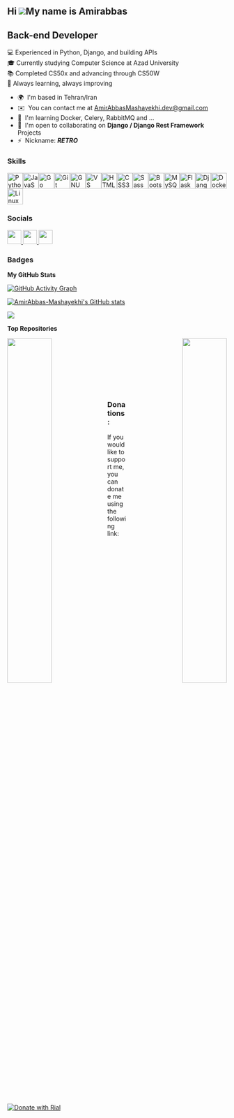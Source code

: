 Hi ![](https://user-images.githubusercontent.com/18350557/176309783-0785949b-9127-417c-8b55-ab5a4333674e.gif)My name is Amirabbas
---------------------------------------------

## Back-end Developer
💻 Experienced in Python, Django, and building APIs <br>
🎓 Currently studying Computer Science at Azad University <br> 
📚 Completed CS50x and advancing through CS50W <br>
🌱 Always learning, always improving <br>


* 🌍  I'm based in Tehran/Iran
* ✉️  You can contact me at [AmirAbbasMashayekhi.dev@gmail.com](mailto:AmirAbbasMashayekhi.dev@gmail.com)
* 🧠  I'm learning Docker, Celery, RabbitMQ and ...
* 🤝  I'm open to collaborating on **Django / Django Rest Framework** Projects
* ⚡  Nickname: ***RETRO***

### Skills


<p align="left">
<a href="https://www.python.org/" target="_blank" rel="noreferrer"><img src="https://raw.githubusercontent.com/danielcranney/readme-generator/main/public/icons/skills/python-colored.svg" width="36" height="36" alt="Python" /></a><a href="https://developer.mozilla.org/en-US/docs/Web/JavaScript" target="_blank" rel="noreferrer"><img src="https://raw.githubusercontent.com/danielcranney/readme-generator/main/public/icons/skills/javascript-colored.svg" width="36" height="36" alt="JavaScript" /></a><a href="https://go.dev/doc/" target="_blank" rel="noreferrer"><img src="https://raw.githubusercontent.com/danielcranney/readme-generator/main/public/icons/skills/go-colored.svg" width="36" height="36" alt="Go" /></a><a href="https://git-scm.com/" target="_blank" rel="noreferrer"><img src="https://raw.githubusercontent.com/danielcranney/readme-generator/main/public/icons/skills/git-colored.svg" width="36" height="36" alt="Git" /></a><a href="https://www.gnu.org/software/bash/" target="_blank" rel="noreferrer"><img src="https://raw.githubusercontent.com/danielcranney/readme-generator/main/public/icons/skills/gnubash.svg" width="36" height="36" alt="GNU Bash" /></a><a href="https://code.visualstudio.com/" target="_blank" rel="noreferrer"><img src="https://raw.githubusercontent.com/danielcranney/readme-generator/main/public/icons/skills/visualstudiocode.svg" width="36" height="36" alt="VS Code" /></a><a href="https://developer.mozilla.org/en-US/docs/Glossary/HTML5" target="_blank" rel="noreferrer"><img src="https://raw.githubusercontent.com/danielcranney/readme-generator/main/public/icons/skills/html5-colored.svg" width="36" height="36" alt="HTML5" /></a><a href="https://www.w3.org/TR/CSS/#css" target="_blank" rel="noreferrer"><img src="https://raw.githubusercontent.com/danielcranney/readme-generator/main/public/icons/skills/css3-colored.svg" width="36" height="36" alt="CSS3" /></a><a href="https://sass-lang.com/" target="_blank" rel="noreferrer"><img src="https://raw.githubusercontent.com/danielcranney/readme-generator/main/public/icons/skills/sass-colored.svg" width="36" height="36" alt="Sass" /></a><a href="https://getbootstrap.com/" target="_blank" rel="noreferrer"><img src="https://raw.githubusercontent.com/danielcranney/readme-generator/main/public/icons/skills/bootstrap-colored.svg" width="36" height="36" alt="Bootstrap" /></a><a href="https://www.mysql.com/" target="_blank" rel="noreferrer"><img src="https://raw.githubusercontent.com/danielcranney/readme-generator/main/public/icons/skills/mysql-colored.svg" width="36" height="36" alt="MySQL" /></a><a href="https://flask.palletsprojects.com/en/2.0.x/" target="_blank" rel="noreferrer"><img src="https://raw.githubusercontent.com/danielcranney/readme-generator/main/public/icons/skills/flask-colored.svg" width="36" height="36" alt="Flask" /></a><a href="https://www.djangoproject.com/" target="_blank" rel="noreferrer"><img src="https://raw.githubusercontent.com/danielcranney/readme-generator/main/public/icons/skills/django-colored.svg" width="36" height="36" alt="Django" /></a><a href="https://www.docker.com/" target="_blank" rel="noreferrer"><img src="https://raw.githubusercontent.com/danielcranney/readme-generator/main/public/icons/skills/docker-colored.svg" width="36" height="36" alt="Docker" /></a><a href="https://www.linux.org" target="_blank" rel="noreferrer"><img src="https://raw.githubusercontent.com/danielcranney/readme-generator/main/public/icons/skills/linux-colored.svg" width="36" height="36" alt="Linux" /></a>
</p>


### Socials

<p align="left"> <a href="https://www.github.com/AmirAbbas-Mashayekhi" target="_blank" rel="noreferrer"> <picture> <source media="(prefers-color-scheme: dark)" srcset="https://raw.githubusercontent.com/danielcranney/readme-generator/main/public/icons/socials/github-dark.svg" /> <source media="(prefers-color-scheme: light)" srcset="https://raw.githubusercontent.com/danielcranney/readme-generator/main/public/icons/socials/github.svg" /> <img src="https://raw.githubusercontent.com/danielcranney/readme-generator/main/public/icons/socials/github.svg" width="32" height="32" /> </picture> </a> <a href="https://www.linkedin.com/in/amirabbas-mashayekhi-5009122a5" target="_blank" rel="noreferrer"> <picture> <source media="(prefers-color-scheme: dark)" srcset="https://raw.githubusercontent.com/danielcranney/readme-generator/main/public/icons/socials/linkedin-dark.svg" /> <source media="(prefers-color-scheme: light)" srcset="https://raw.githubusercontent.com/danielcranney/readme-generator/main/public/icons/socials/linkedin.svg" /> <img src="https://raw.githubusercontent.com/danielcranney/readme-generator/main/public/icons/socials/linkedin.svg" width="32" height="32" /> </picture> </a> <a href="https://www.threads.net/@amir___mash" target="_blank" rel="noreferrer"> <picture> <source media="(prefers-color-scheme: dark)" srcset="https://raw.githubusercontent.com/danielcranney/readme-generator/main/public/icons/socials/threads-dark.svg" /> <source media="(prefers-color-scheme: light)" srcset="https://raw.githubusercontent.com/danielcranney/readme-generator/main/public/icons/socials/threads.svg" /> <img src="https://raw.githubusercontent.com/danielcranney/readme-generator/main/public/icons/socials/threads.svg" width="32" height="32" /> </picture> </a></p>

### Badges

<b>My GitHub Stats</b>

[![GitHub Activity Graph](https://github-readme-activity-graph.vercel.app/graph?username=AmirAbbas-Mashayekhi&theme=github-compact)](https://github.com/AmirAbbas-Mashayekhi/github-readme-activity-graph)

<a href="http://www.github.com/AmirAbbas-Mashayekhi"><img src="https://github-readme-stats.vercel.app/api?username=AmirAbbas-Mashayekhi&show_icons=true&hide=&count_private=true&theme=chartreuse-dark&bg_color=0d1117&hide_border=true&show_icons=true&width=100" alt="AmirAbbas-Mashayekhi's GitHub stats" /></a>

<a href="http://www.github.com/AmirAbbas-Mashayekhi"><img src="https://github-readme-streak-stats.herokuapp.com/?user=AmirAbbas-Mashayekhi&stroke=14b8a6&background=1d2633&ring=14b8a6&fire=14b8a6&currStreakNum=14b8a6&currStreakLabel=14b8a6&sideNums=14b8a6&sideLabels=14b8a6&dates=14b8a6&hide_border=false" /></a>

<b>Top Repositories</b>

<div width="100%" align="center"><a href="https://github.com/AmirAbbas-Mashayekhi/TaskFlow" align="left"><img align="left" width="45%" src="https://github-readme-stats.vercel.app/api/pin/?username=AmirAbbas-Mashayekhi&repo=TaskFlow&title_color=14b8a6&text_color=14b8a6&icon_color=22c55e&bg_color=1d2633&hide_border=false&locale=en" /></a><a href="https://github.com/AmirAbbas-Mashayekhi/DRF-Notes" align="right"><img align="right" width="45%" src="https://github-readme-stats.vercel.app/api/pin/?username=AmirAbbas-Mashayekhi&repo=DRF-Notes&title_color=14b8a6&text_color=14b8a6&icon_color=22c55e&bg_color=1d2633&hide_border=false&locale=en" /></a></div><br /><br /><br /><br /><br /><br /><br />

<h3>Donations:</h3>

If you would like to support me, you can donate me using the following link:

[![Donate with Rial](https://img.shields.io/badge/Donate-FFDD00?style=plastic&logo=buy-me-a-coffee&logoColor=black)](https://www.coffeete.ir/AmirAbbas_Mashayekhi)

